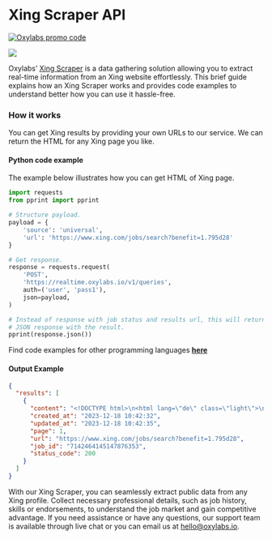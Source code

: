 # Xing Scraper API

[![Oxylabs promo code](https://user-images.githubusercontent.com/129506779/250792357-8289e25e-9c36-4dc0-a5e2-2706db797bb5.png)](https://oxylabs.go2cloud.org/aff_c?offer_id=7&aff_id=877&url_id=112)

[![](https://dcbadge.vercel.app/api/server/eWsVUJrnG5)](https://discord.gg/GbxmdGhZjq)

Oxylabs’ [Xing Scraper](https://oxylabs.io/products/scraper-api/web/xing?utm_source=github&utm_medium=repositories&utm_campaign=product) is a data gathering solution allowing you to extract real-time information from an Xing website effortlessly. This brief guide explains how an Xing Scraper works and provides code examples to understand better how you can use it hassle-free.

### How it works

You can get Xing results by providing your own URLs to our service. We can return the HTML for any Xing page you like.

#### Python code example

The example below illustrates how you can get HTML of Xing page.

```python
import requests
from pprint import pprint

# Structure payload.
payload = {
    'source': 'universal',
    'url': 'https://www.xing.com/jobs/search?benefit=1.795d28'
}

# Get response.
response = requests.request(
    'POST',
    'https://realtime.oxylabs.io/v1/queries',
    auth=('user', 'pass1'),
    json=payload,
)

# Instead of response with job status and results url, this will return the
# JSON response with the result.
pprint(response.json())
```
Find code examples for other programming languages [**here**](https://github.com/oxylabs/xing-scraper/tree/main/code%20examples)

#### Output Example
```json
{
  "results": [
    {
      "content": "<!DOCTYPE html>\n<html lang=\"de\" class=\"light\">\n  <head>\n    <link rel=\"prefetch\" href=\"/assets/jobs- ... </html>",
      "created_at": "2023-12-18 10:42:32",
      "updated_at": "2023-12-18 10:42:35",
      "page": 1,
      "url": "https://www.xing.com/jobs/search?benefit=1.795d28",
      "job_id": "7142464145147876353",
      "status_code": 200
    }
  ]
}
```
With our Xing Scraper, you can seamlessly extract public data from any Xing profile. Collect necessary professional details, such as job history, skills or endorsements, to understand the job market and gain competitive advantage. If you need assistance or have any questions, our support team is available through live chat or you can email us at hello@oxylabs.io.
